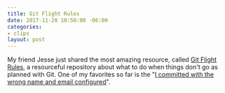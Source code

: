 ```yaml
---
title: Git Flight Rules
date: 2017-11-28 10:50:00 -06:00
categories:
- clips
layout: post
---
```


My friend Jesse just shared the most amazing resource, called [Git Flight Rules](https://github.com/k88hudson/git-flight-rules), a resourceful repository about what to do when things don't go as planned with Git. One of my favorites so far is the "[I committed with the wrong name and email configured](https://github.com/k88hudson/git-flight-rules#i-committed-with-the-wrong-name-and-email-configured)".
